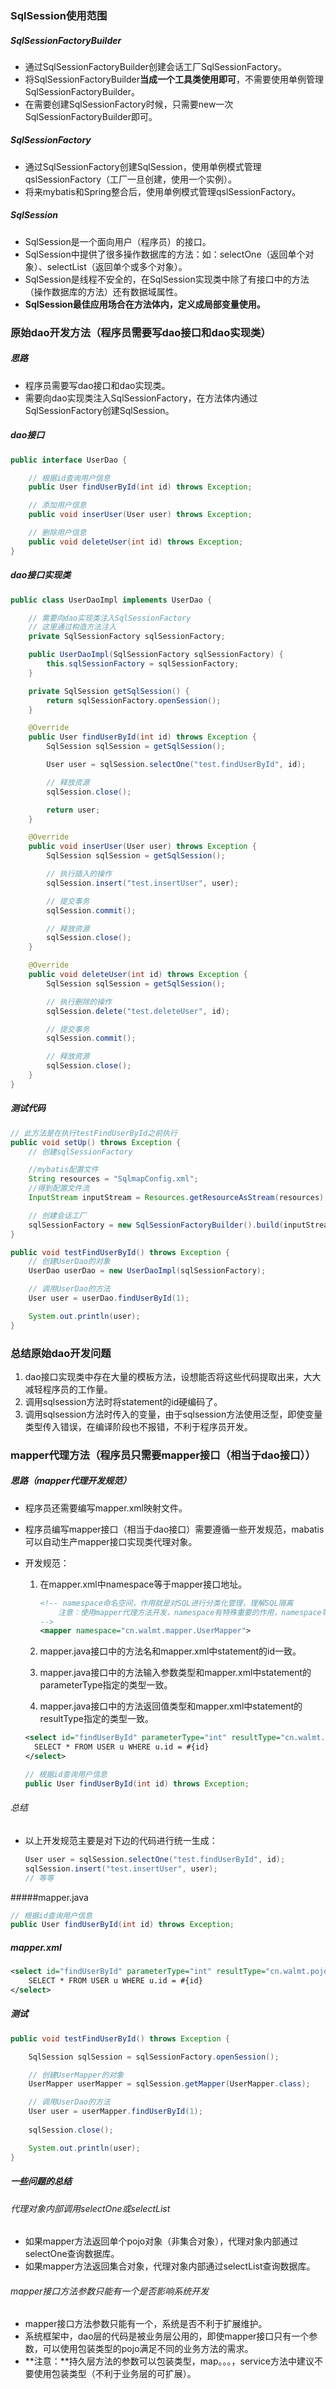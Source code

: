 ### SqlSession使用范围

##### SqlSessionFactoryBuilder

- 通过SqlSessionFactoryBuilder创建会话工厂SqlSessionFactory。
- 将SqlSessionFactoryBuilder**当成一个工具类使用即可**，不需要使用单例管理SqlSessionFactoryBuilder。
- 在需要创建SqlSessionFactory时候，只需要new一次SqlSessionFactoryBuilder即可。

##### SqlSessionFactory

- 通过SqlSessionFactory创建SqlSession，使用单例模式管理qslSessionFactory（工厂一旦创建，使用一个实例）。
- 将来mybatis和Spring整合后，使用单例模式管理qslSessionFactory。

##### SqlSession

- SqlSession是一个面向用户（程序员）的接口。
- SqlSession中提供了很多操作数据库的方法：如：selectOne（返回单个对象）、selectList（返回单个或多个对象）。
- SqlSession是线程不安全的，在SqlSession实现类中除了有接口中的方法（操作数据库的方法）还有数据域属性。
- **SqlSession最佳应用场合在方法体内，定义成局部变量使用。**

### 原始dao开发方法（程序员需要写dao接口和dao实现类）

##### 思路

- 程序员需要写dao接口和dao实现类。
- 需要向dao实现类注入SqlSessionFactory，在方法体内通过SqlSessionFactory创建SqlSession。

##### dao接口

```Java
public interface UserDao {

    // 根据id查询用户信息
    public User findUserById(int id) throws Exception;

    // 添加用户信息
    public void inserUser(User user) throws Exception;

    // 删除用户信息
    public void deleteUser(int id) throws Exception;
}
```

##### dao接口实现类

```Java
public class UserDaoImpl implements UserDao {

    // 需要向dao实现类注入SqlSessionFactory
    // 这里通过构造方法注入
    private SqlSessionFactory sqlSessionFactory;

    public UserDaoImpl(SqlSessionFactory sqlSessionFactory) {
        this.sqlSessionFactory = sqlSessionFactory;
    }

    private SqlSession getSqlSession() {
        return sqlSessionFactory.openSession();
    }

    @Override
    public User findUserById(int id) throws Exception {
        SqlSession sqlSession = getSqlSession();

        User user = sqlSession.selectOne("test.findUserById", id);

        // 释放资源
        sqlSession.close();

        return user;
    }

    @Override
    public void inserUser(User user) throws Exception {
        SqlSession sqlSession = getSqlSession();

        // 执行插入的操作
        sqlSession.insert("test.insertUser", user);

        // 提交事务
        sqlSession.commit();

        // 释放资源
        sqlSession.close();
    }

    @Override
    public void deleteUser(int id) throws Exception {
        SqlSession sqlSession = getSqlSession();

        // 执行删除的操作
        sqlSession.delete("test.deleteUser", id);

        // 提交事务
        sqlSession.commit();

        // 释放资源
        sqlSession.close();
    }
}
```

##### 测试代码

```Java
// 此方法是在执行testFindUserById之前执行
public void setUp() throws Exception {
    // 创建sqlSessionFactory

    //mybatis配置文件
    String resources = "SqlmapConfig.xml";
    //得到配置文件流
    InputStream inputStream = Resources.getResourceAsStream(resources);

    // 创建会话工厂
    sqlSessionFactory = new SqlSessionFactoryBuilder().build(inputStream);
}

public void testFindUserById() throws Exception {
    // 创建UserDao的对象
    UserDao userDao = new UserDaoImpl(sqlSessionFactory);

    // 调用UserDao的方法
    User user = userDao.findUserById(1);

    System.out.println(user);
}
```

### 总结原始dao开发问题

1. dao接口实现类中存在大量的模板方法，设想能否将这些代码提取出来，大大减轻程序员的工作量。
2. 调用sqlsession方法时将statement的id硬编码了。
3. 调用sqlsession方法时传入的变量，由于sqlsession方法使用泛型，即使变量类型传入错误，在编译阶段也不报错，不利于程序员开发。

### mapper代理方法（程序员只需要mapper接口（相当于dao接口））

##### 思路（mapper代理开发规范）

- 程序员还需要编写mapper.xml映射文件。


- 程序员编写mapper接口（相当于dao接口）需要遵循一些开发规范，mabatis可以自动生产mapper接口实现类代理对象。

- 开发规范：

  1. 在mapper.xml中namespace等于mapper接口地址。

     ```xml
     <!-- namespace命名空间，作用就是对SQL进行分类化管理，理解SQL隔离
         注意：使用mapper代理方法开发，namespace有特殊重要的作用，namespace等于mapper接口地址
     -->
     <mapper namespace="cn.walmt.mapper.UserMapper">
     ```

  2. mapper.java接口中的方法名和mapper.xml中statement的id一致。

  3. mapper.java接口中的方法输入参数类型和mapper.xml中statement的parameterType指定的类型一致。

  4. mapper.java接口中的方法返回值类型和mapper.xml中statement的resultType指定的类型一致。

  ```xml
  <select id="findUserById" parameterType="int" resultType="cn.walmt.pojo.User">
  	SELECT * FROM USER u WHERE u.id = #{id}
  </select>
  ```

  ```Java
  // 根据id查询用户信息
  public User findUserById(int id) throws Exception;
  ```

###### 总结

- 以上开发规范主要是对下边的代码进行统一生成：

  ```Java
  User user = sqlSession.selectOne("test.findUserById", id);
  sqlSession.insert("test.insertUser", user);
  // 等等
  ```

#####mapper.java

```Java
// 根据id查询用户信息
public User findUserById(int id) throws Exception;
```

##### mapper.xml

```xml
<select id="findUserById" parameterType="int" resultType="cn.walmt.pojo.User">
	SELECT * FROM USER u WHERE u.id = #{id}
</select>
```

##### 测试

```Java
public void testFindUserById() throws Exception {

    SqlSession sqlSession = sqlSessionFactory.openSession();

    // 创建UserMapper的对象
    UserMapper userMapper = sqlSession.getMapper(UserMapper.class);

    // 调用UserDao的方法
    User user = userMapper.findUserById(1);
        
    sqlSession.close();

    System.out.println(user);
}
```

##### 一些问题的总结

###### 代理对象内部调用selectOne或selectList

- 如果mapper方法返回单个pojo对象（非集合对象），代理对象内部通过selectOne查询数据库。
- 如果mapper方法返回集合对象，代理对象内部通过selectList查询数据库。

###### mapper接口方法参数只能有一个是否影响系统开发

- mapper接口方法参数只能有一个，系统是否不利于扩展维护。
- 系统框架中，dao层的代码是被业务层公用的，即使mapper接口只有一个参数，可以使用包装类型的pojo满足不同的业务方法的需求。
- **注意：**持久层方法的参数可以包装类型，map。。。，service方法中建议不要使用包装类型（不利于业务层的可扩展）。